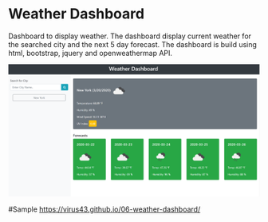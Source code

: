 # Weather Dashboard

Dashboard to display weather. The dashboard display current weather for the searched city and the next 5 day forecast. The dashboard is build using html, bootstrap, jquery and openweathermap API.

![Screenshot](website-screenshot.PNG)

#Sample
https://virus43.github.io/06-weather-dashboard/
